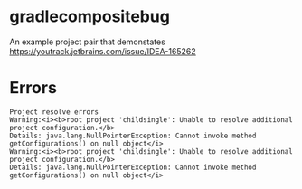 # gradlecompositebug
An example project pair that demonstates https://youtrack.jetbrains.com/issue/IDEA-165262

# Errors

    Project resolve errors
    Warning:<i><b>root project 'childsingle': Unable to resolve additional project configuration.</b>
    Details: java.lang.NullPointerException: Cannot invoke method getConfigurations() on null object</i>
    Warning:<i><b>root project 'childsingle': Unable to resolve additional project configuration.</b>
    Details: java.lang.NullPointerException: Cannot invoke method getConfigurations() on null object</i>
